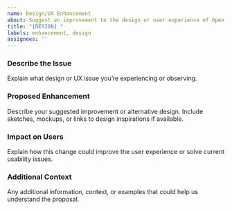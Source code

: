 ```yaml
---
name: Design/UX Enhancement
about: Suggest an improvement to the design or user experience of Open Model Initiative Data Repository
title: "[DESIGN] "
labels: enhancement, design
assignees: ''
---
```


### Describe the Issue

Explain what design or UX issue you’re experiencing or observing.

### Proposed Enhancement

Describe your suggested improvement or alternative design. Include sketches, mockups, or links to design inspirations if available.

### Impact on Users

Explain how this change could improve the user experience or solve current usability issues.

### Additional Context

Any additional information, context, or examples that could help us understand the proposal.
